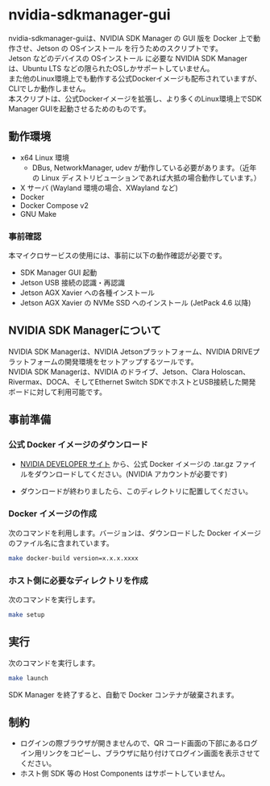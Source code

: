 # nvidia-sdkmanager-gui

nvidia-sdkmanager-guiは、NVIDIA SDK Manager の GUI 版を Docker 上で動作させ、Jetson の OSインストール を行うためのスクリプトです。  
Jetson などのデバイスの OSインストール に必要な NVIDIA SDK Manager は、Ubuntu LTS などの限られたOSしかサポートしていません。  
また他のLinux環境上でも動作する公式Dockerイメージも配布されていますが、CLIでしか動作しません。  
本スクリプトは、公式Dockerイメージを拡張し、より多くのLinux環境上でSDK Manager GUIを起動させるためのものです。  


## 動作環境

* x64 Linux 環境
	* DBus, NetworkManager, udev が動作している必要があります。（近年の Linux ディストリビューションであれば大抵の場合動作しています。）
* X サーバ (Wayland 環境の場合、XWayland など)
* Docker
* Docker Compose v2
* GNU Make

### 事前確認

本マイクロサービスの使用には、事前に以下の動作確認が必要です。  

* SDK Manager GUI 起動
* Jetson USB 接続の認識・再認識
* Jetson AGX Xavier への各種インストール
* Jetson AGX Xavier の NVMe SSD へのインストール (JetPack 4.6 以降)

## NVIDIA SDK Managerについて

NVIDIA SDK Managerは、NVIDIA Jetsonプラットフォーム、NVIDIA DRIVEプラットフォームの開発環境をセットアップするツールです。  
NVIDIA SDK Managerは、NVIDIA のドライブ、Jetson、Clara Holoscan、Rivermax、DOCA、そしてEthernet Switch SDKでホストとUSB接続した開発ボードに対して利用可能です。

## 事前準備


### 公式 Docker イメージのダウンロード

* [NVIDIA DEVELOPER サイト](https://developer.nvidia.com/nvidia-sdk-manager) から、公式 Docker イメージの .tar.gz ファイルをダウンロードしてください。(NVIDIA アカウントが必要です)

* ダウンロードが終わりましたら、このディレクトリに配置してください。


### Docker イメージの作成

次のコマンドを利用します。バージョンは、ダウンロードした Docker イメージのファイル名に含まれています。

```sh
make docker-build version=x.x.x.xxxx
```


### ホスト側に必要なディレクトリを作成

次のコマンドを実行します。

```sh
make setup
```


## 実行

次のコマンドを実行します。

```sh
make launch
```

SDK Manager を終了すると、自動で Docker コンテナが破棄されます。


## 制約
* ログインの際ブラウザが開きませんので、QR コード画面の下部にあるログイン用リンクをコピーし、ブラウザに貼り付けてログイン画面を表示させてください。
* ホスト側 SDK 等の Host Components はサポートしていません。
